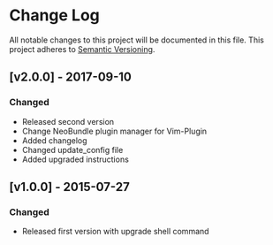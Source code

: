 # Change Log
All notable changes to this project will be documented in this file.
This project adheres to [Semantic Versioning](http://semver.org/).

## [v2.0.0] - 2017-09-10
### Changed
- Released second version
- Change NeoBundle plugin manager for Vim-Plugin
- Added changelog
- Changed update_config file
- Added upgraded instructions

## [v1.0.0] - 2015-07-27
### Changed
- Released first version with upgrade shell command

